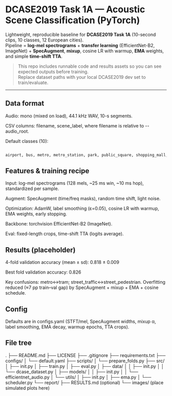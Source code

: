 # DCASE2019 Task 1A — Acoustic Scene Classification (PyTorch)

Lightweight, reproducible baseline for **DCASE2019 Task 1A** (10-second clips, 10 classes, 12 European cities).  
Pipeline = **log-mel spectrograms** + **transfer learning** (EfficientNet-B2, ImageNet) + **SpecAugment**, **mixup**, cosine LR with warmup, **EMA** weights, and simple **time-shift TTA**.

> This repo includes runnable code and results assets so you can see expected outputs before training.  
> Replace dataset paths with your local DCASE2019 dev set to train/evaluate.

---

## Data format

Audio: mono (mixed on load), 44.1 kHz WAV, 10-s segments.

CSV columns: filename, scene_label, where filename is relative to --audio_root.

Default classes (10):

```bash

airport, bus, metro, metro_station, park, public_square, shopping_mall, street_pedestrian, street_traffic, tram
```

## Features & training recipe

Input: log-mel spectrograms (128 mels, ~25 ms win, ~10 ms hop), standardized per sample.

Augment: SpecAugment (time/freq masks), random time shift, light noise.

Optimization: AdamW, label smoothing (ε=0.05), cosine LR with warmup, EMA weights, early stopping.

Backbone: torchvision EfficientNet-B2 (ImageNet).

Eval: fixed-length crops, time-shift TTA (logits average).


## Results (placeholder)

4-fold validation accuracy (mean ± sd): 0.818 ± 0.009

Best fold validation accuracy: 0.826

Key confusions: metro↔tram; street_traffic↔street_pedestrian. Overfitting reduced (≈7 pp train–val gap) by SpecAugment + mixup + EMA + cosine schedule.

## Config

Defaults are in configs.yaml (STFT/mel, SpecAugment widths, mixup α, label smoothing, EMA decay, warmup epochs, TTA crops).


## File tree

.
├── README.md
├── LICENSE
├── .gitignore
├── requirements.txt
├── configs/
│ └── default.yaml
├── scripts/
│ └── prepare_folds.py
├── src/
│ ├── init.py
│ ├── train.py
│ ├── eval.py
│ ├── data/
│ │ ├── init.py
│ │ └── dcase_dataset.py
│ ├── models/
│ │ ├── init.py
│ │ └── efficientnet_audio.py
│ └── utils/
│ ├── init.py
│ ├── ema.py
│ └── scheduler.py
└── report/
├── RESULTS.md (optional)
└── images/ (place simulated plots here)


